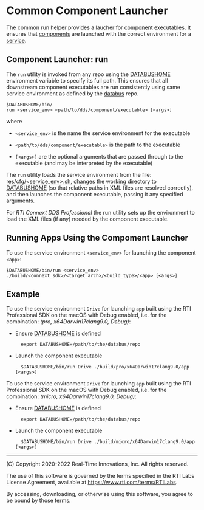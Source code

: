 # Common Component Launcher

The common run helper provides a laucher for [component](doma/Component.md) executables. It ensures that [components](doma/Component.md) are launched with the correct environment for a [service](doma/Service.md).

## Component Launcher: run

The `run` utility is invoked from any repo using the [DATABUSHOME](DATABUSHOME.md) environment variable to specify its full path. This ensures that all downstream component executables are run consistently using same service environment as defined by the [databus](../) repo.

    $DATABUSHOME/bin/
    run <service_env> <path/to/dds/component/executable> [<args>]

  where 
   - `<service_env>` is the name the service environment for the executable

   - `<path/to/dds/component/executable>` is the path to the executable

   - `[<args>]` are the optional arguments that are passed through to the  executable (and may be interpreted by the executable)

The `run` utility loads the service environment from the file: [res/cfg/\<service_env\>.sh](../res/cfg/), changes the working directory to [DATABUSHOME](DATABUSHOME.md) (so that relative paths in XML files are resolved correctly), and then launches the component executable, passing it any specified arguments.

For *RTI Connext DDS Professional* the run utility sets up the environment to load the XML files (if any) needed by the component executable.

## Running Apps Using the Compoment Launcher

To use the service environment `<service_env>` for launching the component `<app>`:

    $DATABUSHOME/bin/run <service_env> ./build/<connext_sdk>/<target_arch>/<build_type>/<app> [<args>]


## Example

To use the service environment `Drive` for launching `app` built using the RTI Professional SDK on the macOS with Debug enabled, i.e. for the combination: *(pro, x64Darwin17clang9.0, Debug)*:

- Ensure [DATABUSHOME](DATABUSHOME.md) is defined

        export DATABUSHOME=/path/to/the/databus/repo
     
- Launch the component executable

        $DATABUSHOME/bin/run Drive ./build/pro/x64Darwin17clang9.0/app [<args>]


To use the service environment `Drive` for launching `app` built using the RTI Professional SDK on the macOS with Debug enabled, i.e. for the combination: *(micro, x64Darwin17clang9.0, Debug)*:

- Ensure [DATABUSHOME](DATABUSHOME.md) is defined

        export DATABUSHOME=/path/to/the/databus/repo
     
- Launch the component executable

        $DATABUSHOME/bin/run Drive ./build/micro/x64Darwin17clang9.0/app [<args>]

---
(C) Copyright 2020-2022 Real-Time Innovations, Inc.  All rights reserved.

The use of this software is governed by the terms specified in the RTI Labs License Agreement, available at https://www.rti.com/terms/RTILabs. 

By accessing, downloading, or otherwise using this software, you agree to be bound by those terms.
